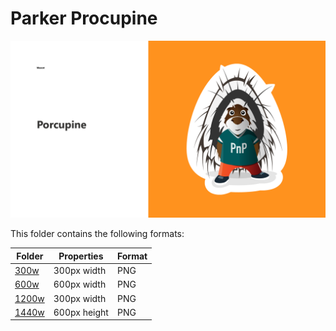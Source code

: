 # Parker Procupine

![Parker Procupine](/parker/parker-showcase.png)

This folder contains the following formats:

Folder | Properties | Format
------------ | ------------- | -------------
[300w](/parker/300w) | 300px width | PNG
[600w](/parker/600w) | 600px width | PNG
[1200w](/parker/1200w) | 300px width | PNG
[1440w](/parker/1440h) | 600px height | PNG